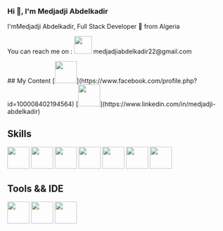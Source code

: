 ### Hi 👋, l'm Medjadji Abdelkadir
I'mMedjadji Abdelkadir, Full Stack Developer 🚀 from Algeria <br>
<p> You can reach me on : <img src="https://www.vectorlogo.zone/logos/gmail/gmail-icon.svg"  width="40px" height="40px"> medjadjiabdelkadir22@gmail.com </p>
## My Content
[<img src="https://www.vectorlogo.zone/logos/facebook/facebook-official.svg"  width="50px" height="50px">](https://www.facebook.com/profile.php?id=100008402194564) [<img src="https://www.vectorlogo.zone/logos/linkedin/linkedin-icon.svg"  width="50px" height="50px">](https://www.linkedin.com/in/medjadji-abdelkadir)


## Skills
[<img src="https://www.vectorlogo.zone/logos/w3_html5/w3_html5-icon.svg" width="50px" height="50px">](https://developer.mozilla.org/en-US/docs/Web/HTML) [<img src="https://www.vectorlogo.zone/logos/w3_css/w3_css-icon.svg" width="50px" height="50px">](https://developer.mozilla.org/en-US/docs/Web/CSS) [<img src="https://www.vectorlogo.zone/logos/tailwindcss/tailwindcss-icon.svg"  width="50px" height="50px">](https://tailwindcss.com) [<img src="https://www.vectorlogo.zone/logos/getbootstrap/getbootstrap-icon.svg"  width="50px" height="50px">](https://getbootstrap.com) [<img src="https://www.vectorlogo.zone/logos/php/php-icon.svg"  width="50px" height="50px">](https://www.php.net) [<img src="https://www.vectorlogo.zone/logos/mysql/mysql-official.svg"  width="50px" height="50px">](https://www.mysql.com) [<img src="https://www.vectorlogo.zone/logos/laravel/laravel-icon.svg"  width="50px" height="50px">](https://laravel.com)


## Tools && IDE 
[<img src="https://www.vectorlogo.zone/logos/visualstudio_code/visualstudio_code-icon.svg"  width="50px" height="50px">](https://code.visualstudio.com) [<img src="https://www.vectorlogo.zone/logos/getpostman/getpostman-icon.svg"  width="50px" height="50px">](https://www.postman.com) [<img src="https://www.vectorlogo.zone/logos/git-scm/git-scm-icon.svg"  width="50px" height="50px">](https://git-scm.com)


<!--
**MedjadjiAbdelkadir/MedjadjiAbdelkadir** is a ✨ _special_ ✨ repository because its `README.md` (this file) appears on your GitHub profile.

## My Content :

Here are some ideas to get you started:

- 🔭 I’m currently working on ...
- 🌱 I’m currently learning ...
- 👯 I’m looking to collaborate on ...
- 🤔 I’m looking for help with ...
- 💬 Ask me about ...
- 📫 How to reach me: ...
- 😄 Pronouns: ...
- ⚡ Fun fact: ...
-->
